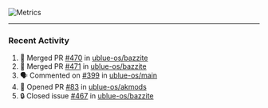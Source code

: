 ![Metrics](https://metrics.lecoq.io/KyleGospo?template=classic&base=header%2C%20activity%2C%20community%2C%20repositories%2C%20metadata&base.indepth=false&base.hireable=false&base.skip=false&config.timezone=America%2FLos_Angeles)

---
### Recent Activity
<!--START_SECTION:activity-->
1. 🎉 Merged PR [#470](https://github.com/ublue-os/bazzite/pull/470) in [ublue-os/bazzite](https://github.com/ublue-os/bazzite)
2. 🎉 Merged PR [#471](https://github.com/ublue-os/bazzite/pull/471) in [ublue-os/bazzite](https://github.com/ublue-os/bazzite)
3. 🗣 Commented on [#399](https://github.com/ublue-os/main/issues/399#issuecomment-1780492002) in [ublue-os/main](https://github.com/ublue-os/main)
4. 💪 Opened PR [#83](https://github.com/ublue-os/akmods/pull/83) in [ublue-os/akmods](https://github.com/ublue-os/akmods)
5. 🔒 Closed issue [#467](https://github.com/ublue-os/bazzite/issues/467) in [ublue-os/bazzite](https://github.com/ublue-os/bazzite)
<!--END_SECTION:activity-->
